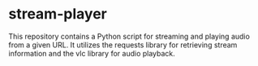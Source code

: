 # stream-player
This repository contains a Python script for streaming and playing audio from a given URL. It utilizes the requests library for retrieving stream information and the vlc library for audio playback.
